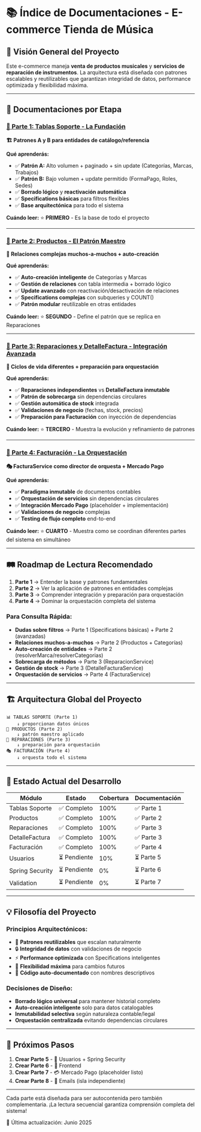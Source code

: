 # 📚 Índice de Documentaciones - E-commerce Tienda de Música

## 🎯 **Visión General del Proyecto**

Este e-commerce maneja **venta de productos musicales** y **servicios de reparación de instrumentos**. La arquitectura está diseñada con patrones escalables y reutilizables que garantizan integridad de datos, performance optimizada y flexibilidad máxima.

---

## 📖 **Documentaciones por Etapa**

### **[📄 Parte 1: Tablas Soporte - La Fundación](./documentacion-parte-1.md)**
**🏗️ Patrones A y B para entidades de catálogo/referencia**

**Qué aprenderás:**
- ✅ **Patrón A:** Alto volumen + paginado + sin update (Categorías, Marcas, Trabajos)
- ✅ **Patrón B:** Bajo volumen + update permitido (FormaPago, Roles, Sedes)
- ✅ **Borrado lógico** y **reactivación automática**
- ✅ **Specifications básicas** para filtros flexibles
- ✅ **Base arquitectónica** para todo el sistema

**Cuándo leer:** ⭐ **PRIMERO** - Es la base de todo el proyecto

---

### **[📄 Parte 2: Productos - El Patrón Maestro](./documentacion-parte-2.md)**
**🎯 Relaciones complejas muchos-a-muchos + auto-creación**

**Qué aprenderás:**
- ✅ **Auto-creación inteligente** de Categorías y Marcas
- ✅ **Gestión de relaciones** con tabla intermedia + borrado lógico
- ✅ **Update avanzado** con reactivación/desactivación de relaciones
- ✅ **Specifications complejas** con subqueries y COUNT()
- ✅ **Patrón modular** reutilizable en otras entidades

**Cuándo leer:** ⭐ **SEGUNDO** - Define el patrón que se replica en Reparaciones

---

### **[📄 Parte 3: Reparaciones y DetalleFactura - Integración Avanzada](./documentacion-parte-3.md)**
**🔧 Ciclos de vida diferentes + preparación para orquestación**

**Qué aprenderás:**
- ✅ **Reparaciones independientes** vs **DetalleFactura inmutable**
- ✅ **Patrón de sobrecarga** sin dependencias circulares
- ✅ **Gestión automática de stock** integrada
- ✅ **Validaciones de negocio** (fechas, stock, precios)
- ✅ **Preparación para Facturación** con inyección de dependencias

**Cuándo leer:** ⭐ **TERCERO** - Muestra la evolución y refinamiento de patrones

---

### **[📄 Parte 4: Facturación - La Orquestación](./documentacion-parte-4.md)**
**🎭 FacturaService como director de orquesta + Mercado Pago**

**Qué aprenderás:**
- ✅ **Paradigma inmutable** de documentos contables
- ✅ **Orquestación de servicios** sin dependencias circulares
- ✅ **Integración Mercado Pago** (placeholder + implementación)
- ✅ **Validaciones de negocio** complejas
- ✅ **Testing de flujo completo** end-to-end

**Cuándo leer:** ⭐ **CUARTO** - Muestra como se coordinan diferentes partes del sistema en simultáneo

---

## 🛤️ **Roadmap de Lectura Recomendado**
1. **Parte 1** → Entender la base y patrones fundamentales
2. **Parte 2** → Ver la aplicación de patrones en entidades complejas  
3. **Parte 3** → Comprender integración y preparación para orquestación
4. **Parte 4** → Dominar la orquestación completa del sistema

### **Para Consulta Rápida:**
- **Dudas sobre filtros** → Parte 1 (Specifications básicas) + Parte 2 (avanzadas)
- **Relaciones muchos-a-muchos** → Parte 2 (Productos + Categorías)
- **Auto-creación de entidades** → Parte 2 (resolverMarca/resolverCategorias)
- **Sobrecarga de métodos** → Parte 3 (ReparacionService)
- **Gestión de stock** → Parte 3 (DetalleFacturaService)
- **Orquestación de servicios** → Parte 4 (FacturaService)

---

## 🏗️ **Arquitectura Global del Proyecto**

```
📊 TABLAS SOPORTE (Parte 1)
    ↓ proporcionan datos únicos
🎯 PRODUCTOS (Parte 2) 
    ↓ patrón maestro aplicado
🔧 REPARACIONES (Parte 3)
    ↓ preparación para orquestación  
🎭 FACTURACIÓN (Parte 4)
    ↓ orquesta todo el sistema
```

---

## 🎯 **Estado Actual del Desarrollo**

| **Módulo** | **Estado** | **Cobertura** | **Documentación** |
|---|---|---------------|---|
| Tablas Soporte | ✅ Completo | 100%          | ✅ Parte 1 |
| Productos | ✅ Completo | 100%          | ✅ Parte 2 |  
| Reparaciones | ✅ Completo | 100%          | ✅ Parte 3 |
| DetalleFactura | ✅ Completo | 100%          | ✅ Parte 3 |
| Facturación | ✅ Completo | 100%          | ✅ Parte 4 |
| Usuarios | ⏳ Pendiente | 10%           | ⏳ Parte 5 |
| Spring Security | ⏳ Pendiente | 0%            | ⏳ Parte 6 |
| Validation | ⏳ Pendiente | 0%            | ⏳ Parte 7 |

---

## 💡 **Filosofía del Proyecto**

### **Principios Arquitectónicos:**
- 🎯 **Patrones reutilizables** que escalan naturalmente
- 🔒 **Integridad de datos** con validaciones de negocio
- ⚡ **Performance optimizada** con Specifications inteligentes  
- 🔄 **Flexibilidad máxima** para cambios futuros
- 📝 **Código auto-documentado** con nombres descriptivos

### **Decisiones de Diseño:**
- **Borrado lógico universal** para mantener historial completo
- **Auto-creación inteligente** solo para datos catalogables
- **Inmutabilidad selectiva** según naturaleza contable/legal
- **Orquestación centralizada** evitando dependencias circulares

---

## 🚀 **Próximos Pasos**


1. **Crear Parte 5** - 🔐 Usuarios + Spring Security
2. **Crear Parte 6** - 🎨 Frontend
3. **Crear Parte 7** - 💳 Mercado Pago (placeholder listo)
4. **Crear Parte 8** - 📧 Emails (isla independiente)

---

Cada parte está diseñada para ser autocontenida pero también complementaria. ¡La lectura secuencial garantiza comprensión completa del sistema!

📅 Última actualización: Junio 2025